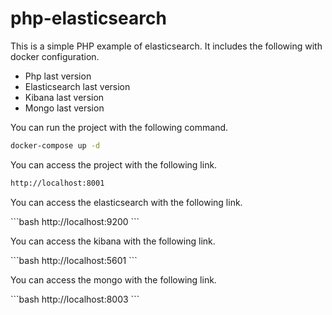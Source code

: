 # php-elasticsearch

<p> This is a simple PHP example of elasticsearch. It includes the following with docker configuration. </p>

<ul>
    <li>Php last version</li>
    <li>Elasticsearch last version</li>
    <li>Kibana last version</li>
    <li>Mongo last version</li>
</ul>

<p> You can run the project with the following command. </p>

```bash 
docker-compose up -d
```

<p> You can access the project with the following link. </p>

```bash
http://localhost:8001
```
<p> You can access the elasticsearch with the following link. </p>
```bash
http://localhost:9200
```

<p> You can access the kibana with the following link. </p>
```bash
http://localhost:5601
```

<p> You can access the mongo with the following link. </p>
```bash
http://localhost:8003
```


